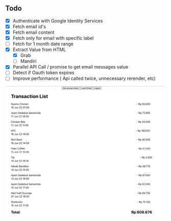## Todo

- [x] Authenticate with Google Identity Services
- [x] Fetch email id's
- [x] Fetch email content
- [x] Fetch only for email with specific label
- [ ] Fetch for 1 month date range
- [x] Extract Value from HTML
  - [x] Grab
  - [ ] Mandiri
- [x] Parallel API Call / promise to get email messages value
- [ ] Detect if Oauth token expires
- [ ] Improve performance ( Api called twice, unnecessary rerender, etc)

![Screenshot](./screenshot.png)